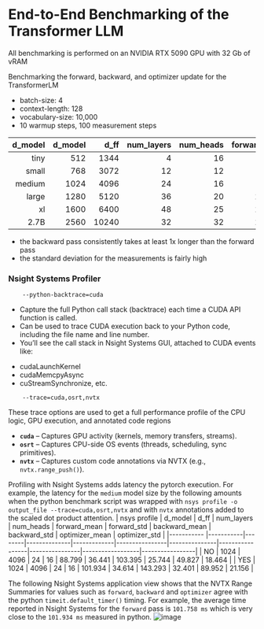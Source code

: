 # End-to-End Benchmarking of the Transformer LLM
All benchmarking is performed on an NVIDIA RTX 5090 GPU with 32 Gb of vRAM

Benchmarking the forward, backward, and optimizer update for the TransformerLM
- batch-size: 4
- context-length: 128
- vocabulary-size: 10,000
- 10 warmup steps, 100 measurement steps

|   d_model |   d_model |     d_ff |   num_layers |   num_heads |   forward_mean |   forward_std |   backward_mean |   backward_std |   optimizer_mean |   optimizer_std |
|----------:|----------:|---------:|-------------:|------------:|---------------:|--------------:|----------------:|---------------:|-----------------:|----------------:|
| tiny      |       512 |   1344 |            4 |          16 |         22.704 |         5.313 |          25.165 |         17.579 |           13.211 |           2.184 |
| small     |       768 |   3072 |           12 |          12 |         57.358 |        15.602 |          64.199 |         31.564 |           38.943 |           8.455 |
| medium    |      1024 |   4096 |           24 |          16 |         88.199 |        30.364 |         104.871 |         43.512 |           60.916 |          31.087 |
| large     |      1280 |   5120 |           36 |          20 |        124.505 |        78.886 |         122.454 |         23.102 |            93.57 |          33.799 |
| xl   |      1600 |   6400 |           48 |          25 |        129.189 |        48.891 |             inf |            nan |              inf |             nan |
| 2.7B |      2560 |  10240 |           32 |          32 |        137.095 |        56.249 |             inf |            nan |              inf |             nan |

- the backward pass consistently takes at least 1x longer than the forward pass
- the standard deviation for the measurements is fairly high

### Nsight Systems Profiler

```
    --python-backtrace=cuda
```
* Capture the full Python call stack (backtrace) each time a CUDA API function is called.
* Can be used to trace CUDA execution back to your Python code, including the file name and line number.
* You’ll see the call stack in Nsight Systems GUI, attached to CUDA events like:
- cudaLaunchKernel
- cudaMemcpyAsync
- cuStreamSynchronize, etc.

```
    --trace=cuda,osrt,nvtx
```
These trace options are used to get a full performance profile of the CPU logic, GPU execution, and annotated code regions

- **`cuda`** – Captures GPU activity (kernels, memory transfers, streams).
- **`osrt`** – Captures CPU-side OS events (threads, scheduling, sync primitives).
- **`nvtx`** – Captures custom code annotations via NVTX (e.g., `nvtx.range_push()`).

Profiling with Nsight Systems adds latency the pytorch execution. For example, the latency for the `medium` model size by the following amounts when the python benchmark
script was wrapped with `nsys profile -o output_file --trace=cuda,osrt,nvtx` and with `nvtx` annotations added to the scaled dot product attention.
| nsys profile |   d_model |   d_ff |   num_layers |   num_heads |   forward_mean |   forward_std |   backward_mean |   backward_std |   optimizer_mean |   optimizer_std |
|----------- |-----------|--------|--------------|-------------|----------------|---------------|-----------------|----------------|------------------|-----------------|
| NO |      1024 |   4096 |           24 |          16 |         88.799 |        36.441 |         103.395 |         25.744 |           49.827 |          18.464 |
| YES |      1024 |   4096 |           24 |          16 |        101.934 |        34.614 |         143.293 |         32.401 |           89.952 |          21.156 |

The following Nsight Systems application view shows that the NVTX Range Summaries for values such as `forward`, `backward` and `optimizer` agree with the python `timeit.default_timer()` timing. For example, the average time reported in Nsight Systems for the `forward` pass is `101.758 ms` which is very close to the `101.934 ms` measured in python.
![image](https://github.com/user-attachments/assets/a4cb18bd-da35-47b0-94d0-a14c21a6193c)
